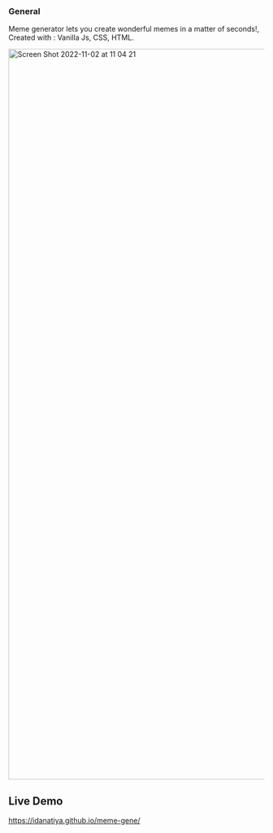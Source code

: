 ### General
Meme generator lets you create wonderful memes in a matter of seconds!, Created with : Vanilla Js, CSS, HTML.

<img width="1440" alt="Screen Shot 2022-11-02 at 11 04 21" src="https://user-images.githubusercontent.com/71948616/199449594-b98f67bc-b4ca-4030-9019-2ca8f54c3d9b.png">


## Live Demo
https://idanatiya.github.io/meme-gene/

